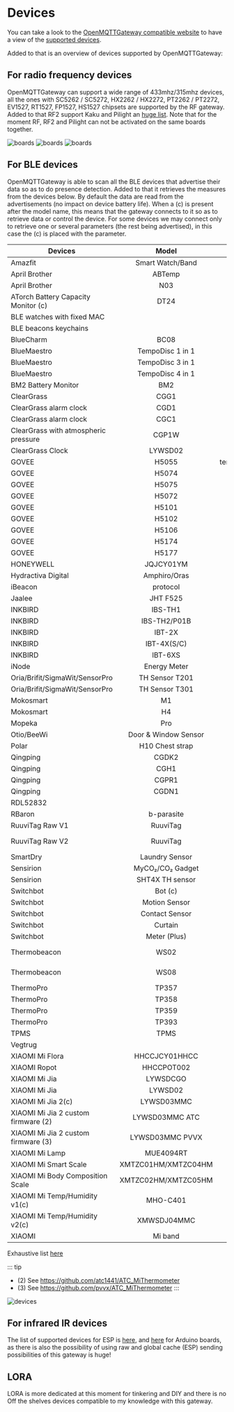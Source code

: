 # Devices

You can take a look to the [OpenMQTTGateway compatible website](https://compatible.openmqttgateway.com) to have a view of the [supported devices](https://compatible.openmqttgateway.com/index.php/devices/).

Added to that is an overview of devices supported by OpenMQTTGateway:

## For radio frequency devices 
OpenMQTTGateway can support a wide range of 433mhz/315mhz devices, all the ones with SC5262 / SC5272, HX2262 / HX2272, PT2262 / PT2272, EV1527, RT1527, FP1527, HS1527 chipsets are supported by the RF gateway. Added to that RF2 support Kaku and Pilight an [huge list](https://wiki.pilight.org/devices). 
Note that for the moment RF, RF2 and Pilight can not be activated on the same boards together.

![boards](../img/OpenMQTTGateway_devices_rf1.png ':size=250%')
![boards](../img/OpenMQTTGateway_devices_rf2.png ':size=250%')
![boards](../img/OpenMQTTGateway_devices_rf3.png ':size=250%')

## For BLE devices 
OpenMQTTGateway is able to scan all the BLE devices that advertise their data so as to do presence detection. 
Added to that it retrieves the measures from the devices below. By default the data are read from the advertisements (no impact on device battery life). When a (c) is present after the model name, this means that the gateway connects to it so as to retrieve data or control the device. For some devices we may connect only to retrieve one or several parameters (the rest being advertised), in this case the (c) is placed with the parameter.

|Devices|Model|Measurements|
|-|:-:|:-:|
| Amazfit|Smart Watch/Band|steps, activity heart rate (when activated in the Zepp Life settings)|
| April Brother|ABTemp|uuid/mfid/major/txpower @ 1 m/temperature/battery|
| April Brother|N03|temperature/humidity/luminance/battery|
| ATorch Battery Capacity Monitor (c)|DT24|voltage/amp/watt|
| BLE watches with fixed MAC||rssi for presence detection|
| BLE beacons keychains||rssi for presence detection|
| BlueCharm|BC08|acceleration x/y/z-axis/voltage/temperature|
| BlueMaestro|TempoDisc 1 in 1|temperature/battery|
| BlueMaestro|TempoDisc 3 in 1|temperature/humidity/dew point/battery|
| BlueMaestro|TempoDisc 4 in 1|temperature/humidity/pressure/battery|
| BM2 Battery Monitor|BM2|battery/volt(c)|
| ClearGrass|CGG1|temperature/humidity/battery/voltage (depending on which CGG1 firmware is installed)|
| ClearGrass alarm clock|CGD1|temperature/humidity/battery|
| ClearGrass alarm clock|CGC1|temperature/humidity/battery|
| ClearGrass with atmospheric pressure|CGP1W|temperature/humidity/air pressure|
| ClearGrass Clock|LYWSD02|temperature/humidity/battery|
| GOVEE|H5055|temperature1/temperature2/temperature3/temperature4/temperature5/temperature6/battery|
| GOVEE|H5074|temperature/humidity/battery|
| GOVEE|H5075|temperature/humidity/battery|
| GOVEE|H5072|temperature/humidity/battery|
| GOVEE|H5101|temperature/humidity/battery|
| GOVEE|H5102|temperature/humidity/battery|
| GOVEE|H5106|PM2.5/temperature/humidity/battery|
| GOVEE|H5174|temperature/humidity/battery|
| GOVEE|H5177|temperature/humidity/battery|
| HONEYWELL|JQJCY01YM|formaldehyde/temperature/humidity/battery|
| Hydractiva Digital | Amphiro/Oras|sessions/time/litres/temperature/energy|
| iBeacon|protocol|uuid/mfid/major/minor/txpower @ 1 m/voltage|
| Jaalee|JHT F525|temperature/humidity/battery|
| INKBIRD|IBS-TH1|temperature/humidity/battery|
| INKBIRD|IBS-TH2/P01B|temperature/battery|
| INKBIRD|IBT-2X|temperature1/temperature2|
| INKBIRD|IBT-4X(S/C)|temperature1/temperature2/temperature3/temperature4|
| INKBIRD|IBT-6XS|temperature1/temperature2/temperature3/temperature4/temperature5/temperature6|
| iNode|Energy Meter|Current average and aggregate kW(h)/m³/battery|
| Oria/Brifit/SigmaWit/SensorPro|TH Sensor T201|temperature/humidity/battery|
| Oria/Brifit/SigmaWit/SensorPro|TH Sensor T301|temperature/humidity/battery|
| Mokosmart|M1|acceleration x/y/z-axis/battery|
| Mokosmart|H4|temperature/humidity/voltage|
| Mopeka|Pro|temperature/level/sync status/voltage/battery/reading quality|
| Otio/BeeWi|Door & Window Sensor|contact/battery|
| Polar|H10 Chest strap|activity heart rate|
| Qingping|CGDK2|temperature/humidity|
| Qingping|CGH1|open|
| Qingping|CGPR1|presence/luminance/battery|
| Qingping|CGDN1|temperature/humidity/PM2.5/PM10/carbon dioxide|
| RDL52832||mfid/uuid/minor/major/txpower @ 1 m/temperature/humidity/acceleration x/y/z-axis|
| RBaron|b-parasite|moisture/temperature/humidity/luminance (v1.1.0+)/voltage|
| RuuviTag Raw V1|RuuviTag|temperature/humidity/pressure/acceleration x/y/z-axis/voltage|
| RuuviTag Raw V2|RuuviTag|temperature/humidity/pressure/acceleration x/y/z-axis/voltage/TX power/movement/counter/sequence number|
| SmartDry|Laundry Sensor|temperature/humidity/shake/voltage/wake|
| Sensirion|MyCO₂/CO₂ Gadget|temperature/humidity/carbon dioxide|
| Sensirion|SHT4X TH sensor|temperature/humidity|
| Switchbot|Bot (c)|mode/state/battery|
| Switchbot|Motion Sensor|movement/light level/sensing distance/led/scope tested/battery|
| Switchbot|Contact Sensor|contact/movement/scope tested/light level/in count/out count/push count/battery|
| Switchbot|Curtain|motion state/position/light level/battery/calibration state|
| Switchbot|Meter (Plus)|temperature/humidity/battery|
| Thermobeacon|WS02|temperature/humidity/voltage/timestamp/maximum temperature/maximum temperature timestamp/minimum temperature/minimum temperature timestamp|
| Thermobeacon|WS08|temperature/humidity/voltage/timestamp/maximum temperature/maximum temperature timestamp/minimum temperature/minimum temperature timestamp|
| ThermoPro|TP357|temperature/humidity|
| ThermoPro|TP358|temperature/humidity|
| ThermoPro|TP359|temperature/humidity|
| ThermoPro|TP393|temperature/humidity|
| TPMS|TPMS|temperature/pressure/battery/alarm/count|
| Vegtrug||temperature/moisture/luminance/fertility|
| XIAOMI Mi Flora|HHCCJCY01HHCC|temperature/moisture/luminance/fertility/battery(c) firmware >3.1.8|
| XIAOMI Ropot|HHCCPOT002|temperature/moisture/fertility|
| XIAOMI Mi Jia|LYWSDCGO|temperature/humidity/battery|
| XIAOMI Mi Jia|LYWSD02|temperature/humidity/battery|
| XIAOMI Mi Jia 2(c)|LYWSD03MMC|temperature/humidity/battery/voltage|
| XIAOMI Mi Jia 2 custom firmware (2)|LYWSD03MMC ATC|temperature/humidity/battery/voltage|
| XIAOMI Mi Jia 2 custom firmware (3)|LYWSD03MMC PVVX|temperature/humidity/battery/voltage|
| XIAOMI Mi Lamp|MUE4094RT|presence|
| XIAOMI Mi Smart Scale|XMTZC01HM/XMTZC04HM|weighing mode/unit/weight|
| XIAOMI Mi Body Composition Scale|XMTZC02HM/XMTZC05HM|weighing mode/unit/weight/impedance|
| XIAOMI Mi Temp/Humidity v1(c)|MHO-C401|temperature/humidity/battery/voltage|
| XIAOMI Mi Temp/Humidity v2(c)|XMWSDJ04MMC|temperature/humidity/battery/voltage|
| XIAOMI|Mi band|steps/activity heart rate (when activated in the Zepp Life settings)|

Exhaustive list [here](https://compatible.openmqttgateway.com/index.php/devices/ble-devices/)

::: tip
- (2) See https://github.com/atc1441/ATC_MiThermometer
- (3) See https://github.com/pvvx/ATC_MiThermometer
:::

![devices](../img/OpenMQTTGateway_devices_ble.png ':size=250%')

## For infrared IR devices 
The list of supported devices for ESP is [here](https://github.com/crankyoldgit/IRremoteESP8266/blob/master/SupportedProtocols.md), and [here](https://github.com/1technophile/OpenMQTTGateway/blob/6f73160d1421bebf2c1bbc9b8017978ff5b16520/main/config_IR.h#L123) for Arduino boards, as there is also the possibility of using raw and global cache (ESP) sending possibilities of this gateway is huge!

## LORA
LORA is more dedicated at this moment for tinkering and DIY and there is no Off the shelves devices compatible to my knowledge with this gateway.
